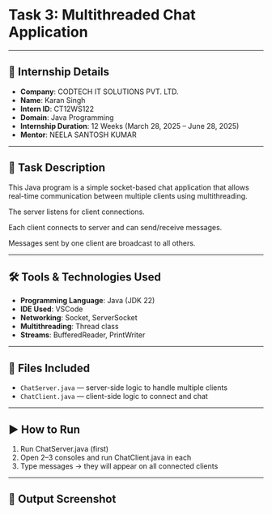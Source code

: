 # Task 3: Multithreaded Chat Application

---

## 🏢 Internship Details

- **Company**: CODTECH IT SOLUTIONS PVT. LTD.
- **Name**: Karan Singh
- **Intern ID**: CT12WS122
- **Domain**: Java Programming
- **Internship Duration**: 12 Weeks (March 28, 2025 – June 28, 2025)
- **Mentor**: NEELA SANTOSH KUMAR

---

## 📝 Task Description

This Java program is a simple socket-based chat application that allows real-time communication between multiple clients using multithreading.

The server listens for client connections.

Each client connects to server and can send/receive messages.

Messages sent by one client are broadcast to all others.

---

## 🛠️ Tools & Technologies Used

- **Programming Language**: Java (JDK 22)  
- **IDE Used**: VSCode 
- **Networking**: Socket, ServerSocket  
- **Multithreading**: Thread class
- **Streams**: BufferedReader, PrintWriter

---

## 📂 Files Included

- `ChatServer.java` — server-side logic to handle multiple clients
- `ChatClient.java` — client-side logic to connect and chat

---

## ▶️ How to Run

1. Run ChatServer.java (first)
2. Open 2–3 consoles and run ChatClient.java in each
3. Type messages → they will appear on all connected clients


---

## 📸 Output Screenshot


